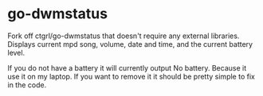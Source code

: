 go-dwmstatus
============

Fork off ctgrl/go-dwmstatus that doesn't require any external libraries.
Displays current mpd song, volume, date and time, and the current battery level.

If you do not have a battery it will currently output No battery. Because it use it on my laptop. If you want to remove it it should be pretty simple to fix in the code.
